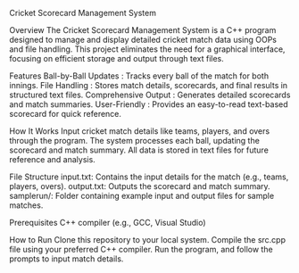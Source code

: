 Cricket Scorecard Management System
                                                                                                
Overview
The Cricket Scorecard Management System is a C++ program designed to manage and display detailed cricket match data using OOPs and file handling. This project eliminates the need for a graphical interface, focusing on efficient storage and output through text files.

Features
Ball-by-Ball Updates : Tracks every ball of the match for both innings.
File Handling        : Stores match details, scorecards, and final results in structured text files.
Comprehensive Output : Generates detailed scorecards and match summaries.
User-Friendly        : Provides an easy-to-read text-based scorecard for quick reference.

How It Works
Input cricket match details like teams, players, and overs through the program.
The system processes each ball, updating the scorecard and match summary.
All data is stored in text files for future reference and analysis.

File Structure
input.txt: Contains the input details for the match (e.g., teams, players, overs).
output.txt: Outputs the scorecard and match summary.
samplerun/: Folder containing example input and output files for sample matches.

Prerequisites
C++ compiler (e.g., GCC, Visual Studio)

How to Run
Clone this repository to your local system.
Compile the src.cpp file using your preferred C++ compiler.
Run the program, and follow the prompts to input match details.

